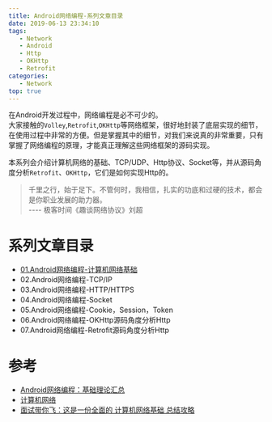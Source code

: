 ```yaml
---
title: Android网络编程-系列文章目录
date: 2019-06-13 23:34:10
tags: 
   - Network
   - Android
   - Http
   - OKHttp
   - Retrofit
categories:
   - Network
top: true
---
```


在Android开发过程中，网络编程是必不可少的。   
大家接触的`Volley`,`Retrofit`,`OKHttp`等网络框架，很好地封装了底层实现的细节，在使用过程中非常的方便。但是掌握其中的细节，对我们来说真的非常重要，只有掌握了网络编程的原理，才能真正理解这些网络框架的源码实现。
<!-- more -->
本系列会介绍计算机网络的基础、TCP/UDP、Http协议、Socket等，并从源码角度分析`Retrofit`、`OKHttp`，它们是如何实现Http的。  
> 千里之行，始于足下。不管何时，我相信，扎实的功底和过硬的技术，都会是你职业发展的助力器。    
>                                            ---- 极客时间《趣谈网络协议》刘超

# 系列文章目录
* [01.Android网络编程-计算机网络基础](/2019/06/13/Network-Basic/)
* 02.Android网络编程-TCP/IP
* 03.Android网络编程-HTTP/HTTPS
* 04.Android网络编程-Socket
* 05.Android网络编程-Cookie，Session，Token
* 06.Android网络编程-OKHttp源码角度分析Http
* 07.Android网络编程-Retrofit源码角度分析Http

# 参考
* [Android网络编程：基础理论汇总](https://juejin.im/post/5a2614b8f265da432652af7d)
* [计算机网络](https://github.com/CyC2018/CS-Notes/blob/master/notes/%E8%AE%A1%E7%AE%97%E6%9C%BA%E7%BD%91%E7%BB%9C%20-%20%E7%9B%AE%E5%BD%95.md)
* [面试带你飞：这是一份全面的 计算机网络基础 总结攻略](https://juejin.im/post/5ad7e6c35188252ebd06acfa)